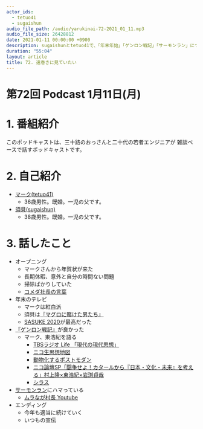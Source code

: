 ```yaml
---
actor_ids:
  - tetuo41
  - sugaishun
audio_file_path: /audio/yarukinai-72-2021_01_11.mp3
audio_file_size: 26428812
date: 2021-01-11 00:00:00 +0900
description: sugaishunとtetuo41で、「年末年始」「ゲンロン戦記」「サーモンラン」について話しました。
duration: "55:04"
layout: article
title: 72. 遠巻きに見ていたい
---
```


# 第72回 Podcast 1月11日(月)

# 1. 番組紹介
  このポッドキャストは、三十路のおっさんと二十代の若者エンジニアが
  雑談ベースで話すポッドキャストです。

# 2. 自己紹介
- [マーク(tetuo41)](https://twitter.com/tetuo41)
  - 36歳男性。既婚。一児の父です。
- [須貝(sugaishun)](https://twitter.com/sugaishun)
  - 38歳男性。既婚。一児の父です。

# 3. 話したこと
- オープニング
  - マークさんから年賀状が来た
  - 長期休暇、意外と自分の時間ない問題
  - 掃除ばかりしていた
  - [コメダ社長の言葉](https://twitter.com/t_10_a/status/1340149845504364544?s=20)
- 年末のテレビ
  - マークは紅白派
  - 須貝は[『マグロに賭けた男たち』](https://www.tv-asahi.co.jp/tuna_clipper/#/)
  - [SASUKE 2020](https://www.tbs.co.jp/sasuke_rising/)が最高だった
- [『ゲンロン戦記』](https://www.amazon.co.jp/dp/B08Q39PN6K/)が良かった
  - マーク、東浩紀を語る
    - [TBSラジオ Life 「現代の現代思想」](https://www.tbsradio.jp/life/2009/05/2009524part1.html)
    - [ニコ生思想地図](https://dic.nicovideo.jp/a/%E3%83%8B%E3%82%B3%E7%94%9F%E6%80%9D%E6%83%B3%E5%9C%B0%E5%9B%B3)
    - [動物化するポストモダン](https://www.amazon.co.jp/dp/4061495755/)
    - [ニコ論壇SP「闘争せよ！カタールから『日本・文化・未来』を考える」村上隆×東浩紀×岩渕貞哉](https://live2.nicovideo.jp/watch/lv79992110)
    - [シラス](https://shirasu.io/)
- [サーモンラン](https://www.nintendo.co.jp/switch/aab6a/coop/index.html)にハマっている
  - [ムラなが村長 Youtube](https://www.youtube.com/channel/UCB-KTzAIYVHbVc7QyRwagBw)
- エンディング
  - 今年も適当に続けていく
  - いつもの宣伝
